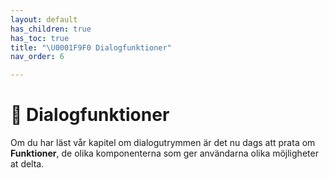 ```yaml
---
layout: default
has_children: true
has_toc: true
title: "\U0001F9F0 Dialogfunktioner"
nav_order: 6

---
```

# 🧰 Dialogfunktioner

Om du har läst vår kapitel om dialogutrymmen är det nu dags att prata om **Funktioner**, de olika komponenterna som ger användarna olika möjligheter at delta.